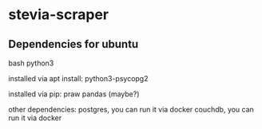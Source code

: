 # stevia-scraper

## Dependencies for ubuntu

bash
python3

installed via apt install:
python3-psycopg2

installed via pip:
praw
pandas (maybe?)

other dependencies:
postgres, you can run it via docker
couchdb, you can run it via docker